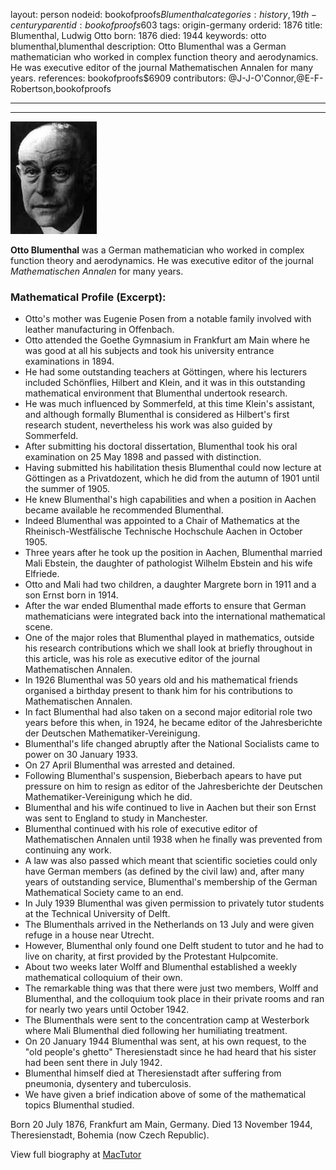 layout: person
nodeid: bookofproofs$Blumenthal
categories: history,19th-century
parentid: bookofproofs$603
tags: origin-germany
orderid: 1876
title: Blumenthal, Ludwig Otto
born: 1876
died: 1944
keywords: otto blumenthal,blumenthal
description: Otto Blumenthal was a German mathematician who worked in complex function theory and aerodynamics. He was executive editor of the journal Mathematischen Annalen for many years.
references: bookofproofs$6909
contributors: @J-J-O'Connor,@E-F-Robertson,bookofproofs

---



---

![Blumenthal.jpg](https://github.com/bookofproofs/bookofproofs.github.io/blob/main/_sources/_assets/images/portraits/Blumenthal.jpg?raw=true)

**Otto Blumenthal** was a German mathematician who worked in complex function theory and aerodynamics. He was executive editor of the journal _Mathematischen Annalen_ for many years.

### Mathematical Profile (Excerpt):
* Otto's mother was Eugenie Posen from a notable family involved with leather manufacturing in Offenbach.
* Otto attended the Goethe Gymnasium in Frankfurt am Main where he was good at all his subjects and took his university entrance examinations in 1894.
* He had some outstanding teachers at Göttingen, where his lecturers included Schönflies, Hilbert and Klein, and it was in this outstanding mathematical environment that Blumenthal undertook research.
* He was much influenced by Sommerfeld, at this time Klein's assistant, and although formally Blumenthal is considered as Hilbert's first research student, nevertheless his work was also guided by Sommerfeld.
* After submitting his doctoral dissertation, Blumenthal took his oral examination on 25 May 1898 and passed with distinction.
* Having submitted his habilitation thesis Blumenthal could now lecture at Göttingen as a Privatdozent, which he did from the autumn of 1901 until the summer of 1905.
* He knew Blumenthal's high capabilities and when a position in Aachen became available he recommended Blumenthal.
* Indeed Blumenthal was appointed to a Chair of Mathematics at the Rheinisch-Westfälische Technische Hochschule Aachen in October 1905.
* Three years after he took up the position in Aachen, Blumenthal married Mali Ebstein, the daughter of pathologist Wilhelm Ebstein and his wife Elfriede.
* Otto and Mali had two children, a daughter Margrete born in 1911 and a son Ernst born in 1914.
* After the war ended Blumenthal made efforts to ensure that German mathematicians were integrated back into the international mathematical scene.
* One of the major roles that Blumenthal played in mathematics, outside his research contributions which we shall look at briefly throughout in this article, was his role as executive editor of the journal Mathematischen Annalen.
* In 1926 Blumenthal was 50 years old and his mathematical friends organised a birthday present to thank him for his contributions to Mathematischen Annalen.
* In fact Blumenthal had also taken on a second major editorial role two years before this when, in 1924, he became editor of the Jahresberichte der Deutschen Mathematiker-Vereinigung.
* Blumenthal's life changed abruptly after the National Socialists came to power on 30 January 1933.
* On 27 April Blumenthal was arrested and detained.
* Following Blumenthal's suspension, Bieberbach apears to have put pressure on him to resign as editor of the Jahresberichte der Deutschen Mathematiker-Vereinigung which he did.
* Blumenthal and his wife continued to live in Aachen but their son Ernst was sent to England to study in Manchester.
* Blumenthal continued with his role of executive editor of Mathematischen Annalen until 1938 when he finally was prevented from continuing any work.
* A law was also passed which meant that scientific societies could only have German members (as defined by the civil law) and, after many years of outstanding service, Blumenthal's membership of the German Mathematical Society came to an end.
* In July 1939 Blumenthal was given permission to privately tutor students at the Technical University of Delft.
* The Blumenthals arrived in the Netherlands on 13 July and were given refuge in a house near Utrecht.
* However, Blumenthal only found one Delft student to tutor and he had to live on charity, at first provided by the Protestant Hulpcomite.
* About two weeks later Wolff and Blumenthal established a weekly mathematical colloquium of their own.
* The remarkable thing was that there were just two members, Wolff and Blumenthal, and the colloquium took place in their private rooms and ran for nearly two years until October 1942.
* The Blumenthals were sent to the concentration camp at Westerbork where Mali Blumenthal died following her humiliating treatment.
* On 20 January 1944 Blumenthal was sent, at his own request, to the "old people's ghetto" Theresienstadt since he had heard that his sister had been sent there in July 1942.
* Blumenthal himself died at Theresienstadt after suffering from pneumonia, dysentery and tuberculosis.
* We have given a brief indication above of some of the mathematical topics Blumenthal studied.

Born 20 July 1876, Frankfurt am Main, Germany. Died 13 November 1944, Theresienstadt, Bohemia (now Czech Republic).

View full biography at [MacTutor](https://mathshistory.st-andrews.ac.uk/Biographies/Blumenthal/)
